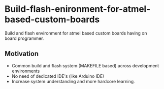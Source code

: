 # Build-flash-enironment-for-atmel-based-custom-boards
Build and flash environment for atmel based custom boards having on board programmer.

## Motivation
- Common build and flash system (MAKEFILE based) across development environments
- No need of dedicated IDE's (like Arduino IDE)
- Increase system understanding and more hardcore learning.


